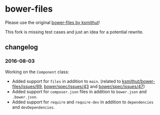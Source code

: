 # bower-files

Please use the original [bower-files by ksmithut](https://github.com/ksmithut/bower-files)!

This fork is missing test cases and just an idea for a potential rewrite.

## changelog

### 2016-08-03

Working on the `Component` class:

- Added support for `files` in addition to `main`. (related to [ksmithut/bower-files/issues/69](https://github.com/ksmithut/bower-files/issues/69), [bower/spec/issues/43](https://github.com/bower/spec/issues/43) and [bower/spec/issues/47](https://github.com/bower/spec/issues/47))
- Added support for `composer.json` files in addition to `bower.json` and `.bower.json`.
- Added support for `require` and `require-dev` in addition to `dependencies` and `devDependencies`.
